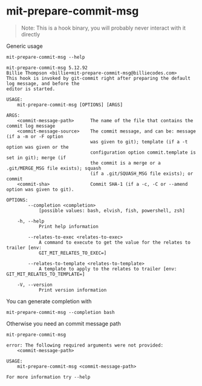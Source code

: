 # mit-prepare-commit-msg

> Note: This is a hook binary, you will probably never interact with it directly

Generic usage

``` shell,script(expected_exit_code=0)
mit-prepare-commit-msg --help
```

``` shell,verify(stream=stdout)
mit-prepare-commit-msg 5.12.92
Billie Thompson <billie+mit-prepare-commit-msg@billiecodes.com>
This hook is invoked by git-commit right after preparing the default log message, and before the
editor is started.

USAGE:
    mit-prepare-commit-msg [OPTIONS] [ARGS]

ARGS:
    <commit-message-path>      The name of the file that contains the commit log message
    <commit-message-source>    The commit message, and can be: message (if a -m or -F option
                               was given to git); template (if a -t option was given or the
                               configuration option commit.template is set in git); merge (if
                               the commit is a merge or a .git/MERGE_MSG file exists); squash
                               (if a .git/SQUASH_MSG file exists); or commit
    <commit-sha>               Commit SHA-1 (if a -c, -C or --amend option was given to git).

OPTIONS:
        --completion <completion>
            [possible values: bash, elvish, fish, powershell, zsh]

    -h, --help
            Print help information

        --relates-to-exec <relates-to-exec>
            A command to execute to get the value for the relates to trailer [env:
            GIT_MIT_RELATES_TO_EXEC=]

        --relates-to-template <relates-to-template>
            A template to apply to the relates to trailer [env: GIT_MIT_RELATES_TO_TEMPLATE=]

    -V, --version
            Print version information
```

You can generate completion with

``` shell,script(expected_exit_code=0)
mit-prepare-commit-msg --completion bash
```

Otherwise you need an commit message path

``` shell,script(expected_exit_code=2)
mit-prepare-commit-msg
```

``` shell,verify(stream=stderr)
error: The following required arguments were not provided:
    <commit-message-path>

USAGE:
    mit-prepare-commit-msg <commit-message-path>

For more information try --help
```


